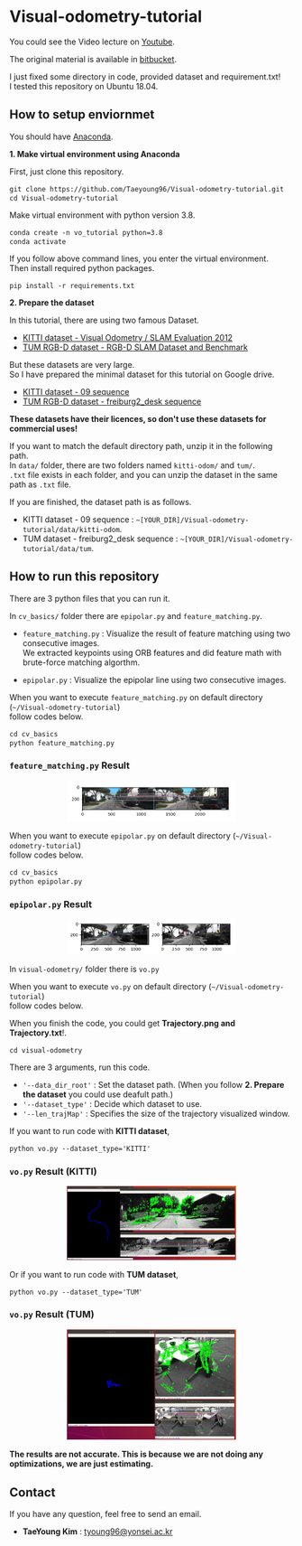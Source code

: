 # Visual-odometry-tutorial

You could see the Video lecture on [Youtube](https://youtu.be/VOlYuK6AtAE).  

The original material is available in [bitbucket](https://bitbucket.org/castacks/visual_odometry_tutorial/src/master/).  

I just fixed some directory in code, provided dataset and requirement.txt!  
I tested this repository on Ubuntu 18.04.  

## How to setup enviornmet  

You should have [Anaconda](https://www.anaconda.com/).  

**1. Make virtual environment using Anaconda**  

First, just clone this repository.  
```
git clone https://github.com/Taeyoung96/Visual-odometry-tutorial.git  
cd Visual-odometry-tutorial
```
Make virtual environment with python version 3.8.  

```
conda create -n vo_tutorial python=3.8
conda activate
```

If you follow above command lines, you enter the virtual environment.  
Then install required python packages.  
```
pip install -r requirements.txt
```  

**2. Prepare the dataset**  

In this tutorial, there are using two famous Dataset.  
- [KITTI dataset - Visual Odometry / SLAM Evaluation 2012](http://www.cvlibs.net/datasets/kitti/eval_odometry.php)  
- [TUM RGB-D dataset - RGB-D SLAM Dataset and Benchmark](https://vision.in.tum.de/data/datasets/rgbd-dataset)  

But these datasets are very large.  
So I have prepared the minimal dataset for this tutorial on Google drive.  
- [KITTI dataset - 09 sequence](https://drive.google.com/file/d/1n_ZOaHSQ2Geul4MDV-3ejT6Z44ODnbcr/view?usp=sharing)  
- [TUM RGB-D dataset - freiburg2_desk sequence](https://drive.google.com/file/d/1owc_uS_eKNrfVujWkyRE7VMATU5Q67l2/view?usp=sharing)  

**These datasets have their licences, so don't use these datasets for commercial uses!**  

If you want to match the default directory path, unzip it in the following path.  
In `data/` folder, there are two folders named `kitti-odom/` and `tum/`.  
`.txt` file exists in each folder, and you can unzip the dataset in the same path as `.txt` file.  

If you are finished, the dataset path is as follows.  
- KITTI dataset - 09 sequence : `~[YOUR_DIR]/Visual-odometry-tutorial/data/kitti-odom`.  
- TUM dataset - freiburg2_desk sequence : `~[YOUR_DIR]/Visual-odometry-tutorial/data/tum`.  


## How to run this repository  

There are 3 python files that you can run it.  

In `cv_basics/` folder there are `epipolar.py` and `feature_matching.py`.  

- `feature_matching.py` : Visualize the result of feature matching using two consecutive images.  
  We extracted keypoints using ORB features and did feature math with brute-force matching algorthm.  
  
- `epipolar.py` : Visualize the epipolar line using two consecutive images.  

When you want to execute `feature_matching.py` on default directory (`~/Visual-odometry-tutorial`)  
follow codes below.  
```
cd cv_basics  
python feature_matching.py
```

### `feature_matching.py` Result  

<p align="center"><img src="/result/feature_matching.png" width = "300" ></p>  

When you want to execute `epipolar.py` on default directory (`~/Visual-odometry-tutorial`)  
follow codes below.  
```
cd cv_basics  
python epipolar.py
```

### `epipolar.py` Result  

<p align="center"><img src="/result/epipolar.png" width = "300" ></p>  

In `visual-odometry/` folder there is `vo.py`  

When you want to execute `vo.py` on default directory (`~/Visual-odometry-tutorial`)  
follow codes below.  

When you finish the code, you could get **Trajectory.png and Trajectory.txt**!.  

```
cd visual-odometry 
```

There are 3 arguments, run this code.  

- `'--data_dir_root'` : Set the dataset path. (When you follow **2. Prepare the dataset** you could use deafult path.)  
- `'--dataset_type'` : Decide which dataset to use.  
- `'--len_trajMap'` : Specifies the size of the trajectory visualized window.  

If you want to run code with **KITTI dataset**,  
```
python vo.py --dataset_type='KITTI'
```
### `vo.py` Result (KITTI)  

<p align="center"><img src="/result/vo_kitti.png" width = "300" ></p>  

Or if you want to run code with **TUM dataset**,  
```
python vo.py --dataset_type='TUM'
```
### `vo.py` Result (TUM)  

<p align="center"><img src="/result/vo_tum.png" width = "300" ></p>  

**The results are not accurate. This is because we are not doing any optimizations, we are just estimating.**  

## Contact  

If you have any question, feel free to send an email.  

- **TaeYoung Kim** : tyoung96@yonsei.ac.kr   
